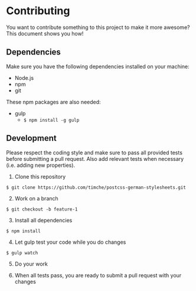# Contributing

You want to contribute something to this project to make it more awesome? This document shows you how!

## Dependencies

Make sure you have the following dependencies installed on your machine:

- Node.js
- npm
- git

These npm packages are also needed:

- gulp
    - `$ npm install -g gulp`

## Development

Please respect the coding style and make sure to pass all provided tests before submitting a pull request. Also add relevant tests when necessary (i.e. adding new properties).

1. Clone this repository

```console
$ git clone https://github.com/timche/postcss-german-stylesheets.git
```

2. Work on a branch

```console
$ git checkout -b feature-1
```

3. Install all dependencies

```console
$ npm install
```

4. Let gulp test your code while you do changes

```console
$ gulp watch
```

5. Do your work

6. When all tests pass, you are ready to submit a pull request with your changes
